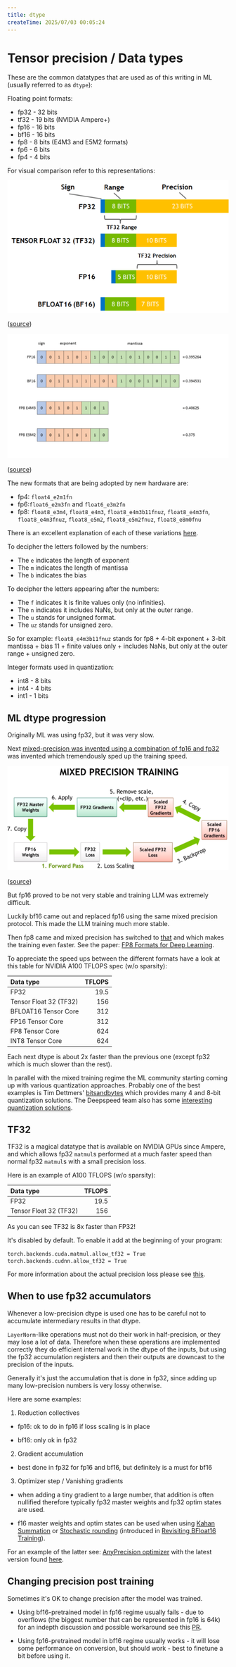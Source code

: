 ```yaml
---
title: dtype
createTime: 2025/07/03 00:05:24
---
```

# Tensor precision / Data types

These are the common datatypes that are used as of this writing in ML (usually referred to as `dtype`):

Floating point formats:
- fp32 - 32 bits
- tf32 - 19 bits (NVIDIA Ampere+)
- fp16 - 16 bits
- bf16 - 16 bits
- fp8 - 8 bits (E4M3 and E5M2 formats)
- fp6 - 6 bits
- fp4 - 4 bits

For visual comparison refer to this representations:

![fp32-tf32-fp16-bf16](images/fp32-tf32-fp16-bf16.png)

([source](https://developer.nvidia.com/blog/accelerating-ai-training-with-tf32-tensor-cores/))

![fp16-bf16-fp8](images/fp16-bf16-fp8.png)

([source](https://docs.nvidia.com/deeplearning/transformer-engine/user-guide/examples/fp8_primer.html))


The new formats that are being adopted by new hardware are:
- fp4: `float4_e2m1fn`
- fp6:`float6_e2m3fn` and `float6_e3m2fn`
- fp8: `float8_e3m4`, `float8_e4m3`, `float8_e4m3b11fnuz`, `float8_e4m3fn`, `float8_e4m3fnuz`, `float8_e5m2`, `float8_e5m2fnuz`, `float8_e8m0fnu`

There is an excellent explanation of each of these variations [here](https://github.com/jax-ml/ml_dtypes?tab=readme-ov-file#specifications-of-implemented-floating-point-formats).

To decipher the letters followed by the numbers:
- The `e` indicates the length of exponent
- The `m` indicates the length of mantissa
- The `b` indicates the bias

To decipher the letters appearing after the numbers:
- The `f` indicates it is finite values only (no infinities).
- The `n` indicates it includes NaNs, but only at the outer range.
- The `u` stands for unsigned format.
- The `uz` stands for unsigned zero.

So for example: `float8_e4m3b11fnuz` stands for fp8 + 4-bit exponent + 3-bit mantissa + bias 11 + finite values only +  includes NaNs, but only at the outer range + unsigned zero.


Integer formats used in quantization:

- int8 - 8 bits
- int4 - 4 bits
- int1 - 1 bits

## ML dtype progression

Originally ML was using fp32, but it was very slow.

Next [mixed-precision was invented using a combination of fp16 and fp32](https://developer.nvidia.com/blog/video-mixed-precision-techniques-tensor-cores-deep-learning/) was invented which tremendously sped up the training speed.

![fp32/fp16 mixed precision](images/mixed-precision-fp16.png)

([source](https://developer.nvidia.com/blog/video-mixed-precision-techniques-tensor-cores-deep-learning/))

But fp16 proved to be not very stable and training LLM was extremely difficult.

Luckily bf16 came out and replaced fp16 using the same mixed precision protocol. This made the LLM training much more stable.

Then fp8 came and mixed precision has switched to [that](https://docs.nvidia.com/deeplearning/transformer-engine/user-guide/examples/fp8_primer.html) and which makes the training even faster. See the paper: [FP8 Formats for Deep Learning](https://arxiv.org/abs/2209.05433).

To appreciate the speed ups between the different formats have a look at this table for NVIDIA A100 TFLOPS spec (w/o sparsity):

| Data type              | TFLOPS |
| :---                   |    --: |
| FP32                   |   19.5 |
| Tensor Float 32 (TF32) |    156 |
| BFLOAT16 Tensor Core   |    312 |
| FP16 Tensor Core       |    312 |
| FP8 Tensor Core        |    624 |
| INT8 Tensor Core       |    624 |

Each next dtype is about 2x faster than the previous one (except fp32 which is much slower than the rest).

In parallel with the mixed training regime the ML community starting coming up with various quantization approaches. Probably one of the best examples is Tim Dettmers' [bitsandbytes](https://github.com/TimDettmers/bitsandbytes) which provides many 4 and 8-bit quantization solutions. The Deepspeed team also has some [interesting quantization solutions](https://www.deepspeed.ai/tutorials/model-compression/).

## TF32

TF32 is a magical datatype that is available on NVIDIA GPUs since Ampere, and which allows fp32 `matmul`s performed at a much faster speed than normal fp32 `matmul`s with a small precision loss.

Here is an example of A100 TFLOPS (w/o sparsity):

| Data type              | TFLOPS |
| :---                   |    --: |
| FP32                   |   19.5 |
| Tensor Float 32 (TF32) |    156 |

As you can see TF32 is 8x faster than FP32!

It's disabled by default. To enable it add at the beginning of your program:

```
torch.backends.cuda.matmul.allow_tf32 = True
torch.backends.cudnn.allow_tf32 = True
```

For more information about the actual precision loss please see [this](https://pytorch.org/docs/stable/notes/cuda.html#tensorfloat-32-tf32-on-ampere-and-later-devices).


## When to use fp32 accumulators

Whenever a low-precision dtype is used one has to be careful not to accumulate intermediary results in that dtype.

`LayerNorm`-like operations must not do their work in half-precision, or they may lose a lot of data. Therefore when  these operations are implemented correctly they do efficient internal work in the dtype of the inputs, but using the fp32 accumulation registers and then their outputs are downcast to the precision of the inputs.

Generally it's just the accumulation that is done in fp32, since adding up many low-precision numbers is very lossy otherwise.

Here are some examples:

1. Reduction collectives

* fp16: ok to do in fp16 if loss scaling is in place

* bf16: only ok in fp32

2. Gradient accumulation

* best done in fp32 for fp16 and bf16, but definitely is a must for bf16

3. Optimizer step / Vanishing gradients

* when adding a tiny gradient to a large number, that addition is often nullified therefore typically fp32 master weights and fp32 optim states are used.

* f16 master weights and optim states can be used when using [Kahan Summation](https://en.wikipedia.org/wiki/Kahan_summation_algorithm)
or [Stochastic rounding](https://en.wikipedia.org/wiki/Rounding) (introduced in [Revisiting BFloat16 Training](https://arxiv.org/abs/2010.06192)).

For an example of the latter see: [AnyPrecision optimizer](https://github.com/pytorch/torchdistx/pull/52) with the latest version found [here](https://github.com/facebookresearch/multimodal/blob/6bf3779a064dc72cde48793521a5be151695fc62/torchmultimodal/modules/optimizers/anyprecision.py#L17).


## Changing precision post training

Sometimes it's OK to change precision after the model was trained.

- Using bf16-pretrained model in fp16 regime usually fails - due to overflows (the biggest number that can be represented in fp16 is 64k) for an indepth discussion and possible workaround see this [PR](https://github.com/huggingface/transformers/pull/10956).

- Using fp16-pretrained model in bf16 regime usually works - it will lose some performance on conversion, but should work - best to finetune a bit before using it.
